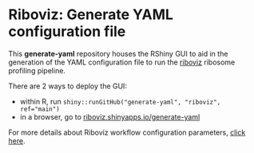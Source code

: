 # Riboviz: Generate YAML configuration file

This **generate-yaml** repository houses the RShiny GUI to aid in the generation of the YAML configuration file to run the [riboviz](https://github.com/riboviz/riboviz) ribosome profiling pipeline.

There are 2 ways to deploy the GUI:

- within R, run ``shiny::runGitHub("generate-yaml", "riboviz", ref="main")``
- in a browser, go to [riboviz.shinyapps.io/generate-yaml](https://riboviz.shinyapps.io/generate-yaml)

For more details about Riboviz workflow configuration parameters, [click here](https://github.com/riboviz/riboviz/blob/main/docs/user/prep-riboviz-config.md).
